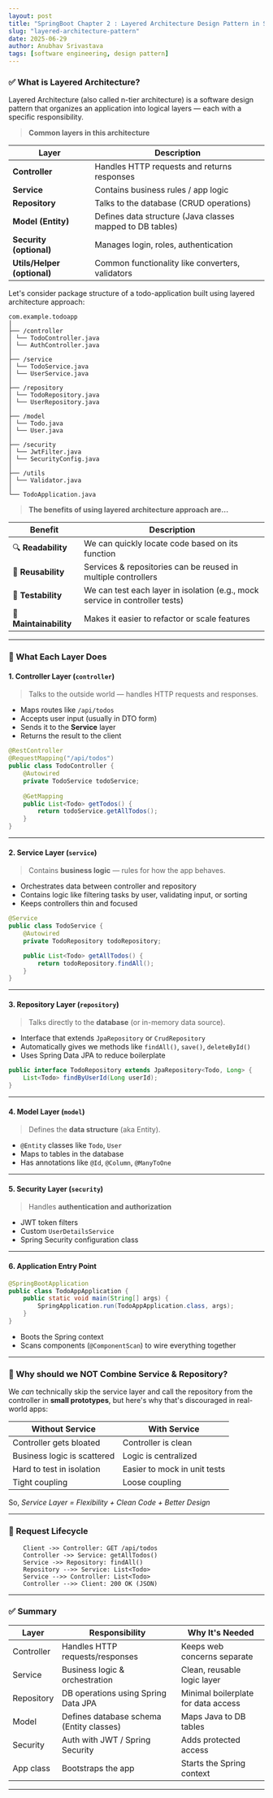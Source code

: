 ```yaml
---
layout: post
title: "SpringBoot Chapter 2 : Layered Architecture Design Pattern in SpringBoot"
slug: "layered-architecture-pattern"
date: 2025-06-29
author: Anubhav Srivastava
tags: [software engineering, design pattern]
---
```


### ✅ What is Layered Architecture?

Layered Architecture (also called n-tier architecture) is a software design pattern that organizes an application into logical layers — each with a specific responsibility.

> **Common layers in this architecture**

| Layer                       | Description                                               |
| --------------------------- | --------------------------------------------------------- |
| **Controller**              | Handles HTTP requests and returns responses               |
| **Service**                 | Contains business rules / app logic                       |
| **Repository**              | Talks to the database (CRUD operations)                   |
| **Model (Entity)**          | Defines data structure (Java classes mapped to DB tables) |
| **Security (optional)**     | Manages login, roles, authentication                      |
| **Utils/Helper (optional)** | Common functionality like converters, validators          |


Let's consider package structure of a todo-application built using layered architecture approach:

```
com.example.todoapp
│
├── /controller
│ └── TodoController.java
│ └── AuthController.java
│
├── /service
│ └── TodoService.java
│ └── UserService.java
│
├── /repository
│ └── TodoRepository.java
│ └── UserRepository.java
│
├── /model
│ └── Todo.java
│ └── User.java
│
├── /security
│ └── JwtFilter.java
│ └── SecurityConfig.java
│
├── /utils
│ └── Validator.java
│
└── TodoApplication.java
```

> **The benefits of using layered architecture approach are...**

| Benefit                | Description                                                                   |
| ---------------------- | ----------------------------------------------------------------------------- |
| 🔍 **Readability**     | We can quickly locate code based on its function                             |
| 🔄 **Reusability**     | Services & repositories can be reused in multiple controllers                 |
| 🧪 **Testability**     | We can test each layer in isolation (e.g., mock service in controller tests) |
| 🧼 **Maintainability** | Makes it easier to refactor or scale features                                 |

---

### 🧱 What Each Layer Does

#### 1. **Controller Layer (`controller`)**

> Talks to the outside world — handles HTTP requests and responses.

* Maps routes like `/api/todos`
* Accepts user input (usually in DTO form)
* Sends it to the **Service** layer
* Returns the result to the client

```java
@RestController
@RequestMapping("/api/todos")
public class TodoController {
    @Autowired
    private TodoService todoService;
    
    @GetMapping
    public List<Todo> getTodos() {
        return todoService.getAllTodos();
    }
}
```

---

#### 2. **Service Layer (`service`)**

> Contains **business logic** — rules for how the app behaves.

* Orchestrates data between controller and repository
* Contains logic like filtering tasks by user, validating input, or sorting
* Keeps controllers thin and focused

```java
@Service
public class TodoService {
    @Autowired
    private TodoRepository todoRepository;

    public List<Todo> getAllTodos() {
        return todoRepository.findAll();
    }
}
```

---

#### 3. **Repository Layer (`repository`)**

> Talks directly to the **database** (or in-memory data source).

* Interface that extends `JpaRepository` or `CrudRepository`
* Automatically gives we methods like `findAll()`, `save()`, `deleteById()`
* Uses Spring Data JPA to reduce boilerplate

```java
public interface TodoRepository extends JpaRepository<Todo, Long> {
    List<Todo> findByUserId(Long userId);
}
```

---

#### 4. **Model Layer (`model`)**

> Defines the **data structure** (aka Entity).

* `@Entity` classes like `Todo`, `User`
* Maps to tables in the database
* Has annotations like `@Id`, `@Column`, `@ManyToOne`

---

#### 5. **Security Layer (`security`)**

> Handles **authentication and authorization**

* JWT token filters
* Custom `UserDetailsService`
* Spring Security configuration class

---

#### 6. **Application Entry Point**

```java
@SpringBootApplication
public class TodoAppApplication {
    public static void main(String[] args) {
        SpringApplication.run(TodoAppApplication.class, args);
    }
}
```

* Boots the Spring context
* Scans components (`@ComponentScan`) to wire everything together

---

### 🔁 Why should we NOT Combine Service & Repository?

We *can* technically skip the service layer and call the repository from the controller in **small prototypes**, but here's why that's discouraged in real-world apps:

| Without Service             | With Service                 |
| --------------------------- | ---------------------------- |
| Controller gets bloated     | Controller is clean          |
| Business logic is scattered | Logic is centralized         |
| Hard to test in isolation   | Easier to mock in unit tests |
| Tight coupling              | Loose coupling               |

So, *Service Layer = Flexibility + Clean Code + Better Design*

---

### 🔁 Request Lifecycle
```
    Client ->> Controller: GET /api/todos
    Controller ->> Service: getAllTodos()
    Service ->> Repository: findAll()
    Repository -->> Service: List<Todo>
    Service -->> Controller: List<Todo>
    Controller -->> Client: 200 OK (JSON)
```
---

### ✅ Summary

| Layer      | Responsibility                           | Why It's Needed                     |
| ---------- | ---------------------------------------- | ----------------------------------- |
| Controller | Handles HTTP requests/responses          | Keeps web concerns separate         |
| Service    | Business logic & orchestration           | Clean, reusable logic layer         |
| Repository | DB operations using Spring Data JPA      | Minimal boilerplate for data access |
| Model      | Defines database schema (Entity classes) | Maps Java to DB tables              |
| Security   | Auth with JWT / Spring Security          | Adds protected access               |
| App class  | Bootstraps the app                       | Starts the Spring context           |

---
